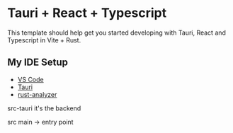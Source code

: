 # Tauri + React + Typescript

This template should help get you started developing with Tauri, React and Typescript in Vite + Rust.

## My IDE Setup

- [VS Code](https://code.visualstudio.com/)
- [Tauri](https://marketplace.visualstudio.com/items?itemName=tauri-apps.tauri-vscode)
- [rust-analyzer](https://marketplace.visualstudio.com/items?itemName=rust-lang.rust-analyzer)


src-tauri it's the backend

src
    main -> entry point
